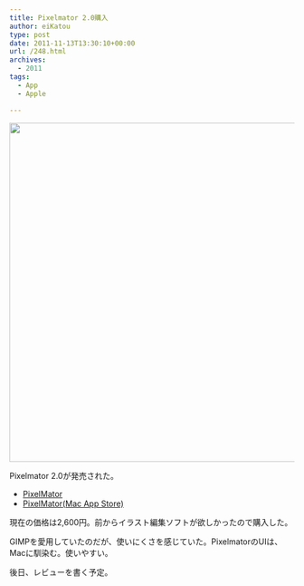```yaml
---
title: Pixelmator 2.0購入
author: eiKatou
type: post
date: 2011-11-13T13:30:10+00:00
url: /248.html
archives:
  - 2011
tags:
  - App
  - Apple

---
```

[<img src="/blog/uploads/2011/11/20111113a.png" alt="" title="20111113a" width="600" height="598" class="alignnone size-full wp-image-250" srcset="/blog/uploads/2011/11/20111113a.png 600w, /blog/uploads/2011/11/20111113a-150x150.png 150w, /blog/uploads/2011/11/20111113a-300x300.png 300w, /blog/uploads/2011/11/20111113a-301x300.png 301w" sizes="(max-width: 600px) 100vw, 600px" />][1]

Pixelmator 2.0が発売された。

  * [PixelMator][2]
  * [PixelMator(Mac App Store)][3]

現在の価格は2,600円。前からイラスト編集ソフトが欲しかったので購入した。

GIMPを愛用していたのだが、使いにくさを感じていた。PixelmatorのUIは、Macに馴染む。使いやすい。

後日、レビューを書く予定。

 [1]: /blog/uploads/2011/11/20111113a.png
 [2]: http://www.pixelmator.com/
 [3]: http://itunes.apple.com/us/app/pixelmator/id407963104?mt=12&ls=1
